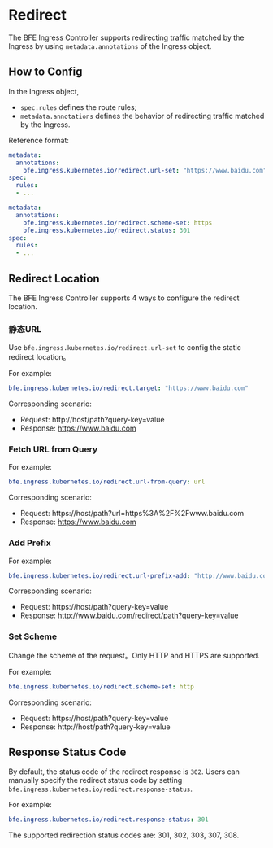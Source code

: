 # Redirect

The BFE Ingress Controller supports redirecting traffic matched by the Ingress by using `metadata.annotations` of the Ingress object.

## How to Config

In the Ingress object,

- `spec.rules` defines the route rules;
- `metadata.annotations` defines the behavior of redirecting traffic matched by the Ingress.

Reference format:

```yaml
metadata:
  annotations:
    bfe.ingress.kubernetes.io/redirect.url-set: "https://www.baidu.com"
spec:
  rules:
  - ...
```

```yaml
metadata:
  annotations:
    bfe.ingress.kubernetes.io/redirect.scheme-set: https
    bfe.ingress.kubernetes.io/redirect.status: 301
spec:
  rules:
  - ...
```

## Redirect Location

The BFE Ingress Controller supports 4 ways to configure the redirect location.

### 静态URL

Use `bfe.ingress.kubernetes.io/redirect.url-set` to config the static redirect location。

For example:

```yaml
bfe.ingress.kubernetes.io/redirect.target: "https://www.baidu.com"
```

Corresponding scenario:

- Request: http://host/path?query-key=value
- Response: https://www.baidu.com

### Fetch URL from Query

For example:

```yaml
bfe.ingress.kubernetes.io/redirect.url-from-query: url
```

Corresponding scenario:

- Request: https://host/path?url=https%3A%2F%2Fwww.baidu.com
- Response: https://www.baidu.com

### Add Prefix

For example:

```yaml
bfe.ingress.kubernetes.io/redirect.url-prefix-add: "http://www.baidu.com/redirect"
```

Corresponding scenario:

- Request: https://host/path?query-key=value
- Response: http://www.baidu.com/redirect/path?query-key=value

### Set Scheme

Change the scheme of the request。Only HTTP and HTTPS are supported.

For example:

```yaml
bfe.ingress.kubernetes.io/redirect.scheme-set: http
```

Corresponding scenario:

- Request: https://host/path?query-key=value
- Response: http://host/path?query-key=value

## Response Status Code

By default, the status code of the redirect response is `302`. Users can manually specify the redirect status code by setting `bfe.ingress.kubernetes.io/redirect.response-status`.

For example:

```yaml
bfe.ingress.kubernetes.io/redirect.response-status: 301
```

The supported redirection status codes are: 301, 302, 303, 307, 308.